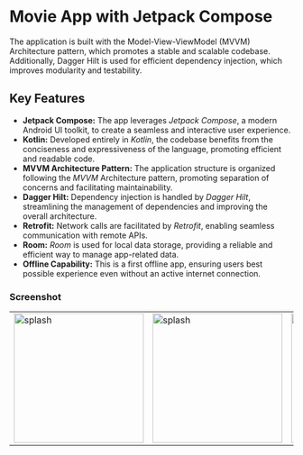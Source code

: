 # Movie App with Jetpack Compose
The application is built with the Model-View-ViewModel (MVVM) Architecture pattern,
 which promotes a stable and scalable codebase. Additionally,
 Dagger Hilt is used for efficient dependency injection,
 which improves modularity and testability.


## Key Features

- **Jetpack Compose:** The app leverages *Jetpack Compose*, a modern Android UI toolkit, to create a seamless and interactive user experience.
- **Kotlin:** Developed entirely in *Kotlin*, the codebase benefits from the conciseness and expressiveness of the language, promoting efficient and readable code.
- **MVVM Architecture Pattern:** The application structure is organized following the *MVVM* Architecture pattern, promoting separation of concerns and facilitating maintainability.
- **Dagger Hilt:** Dependency injection is handled by *Dagger Hilt*, streamlining the management of dependencies and improving the overall architecture.
- **Retrofit:** Network calls are facilitated by *Retrofit*, enabling seamless communication with remote APIs.
- **Room:** *Room* is used for local data storage, providing a reliable and efficient way to manage app-related data.
- **Offline Capability:** This is a first offline app, ensuring users best possible experience even without an active internet connection.


### Screenshot
<table>
  <tr>
    <td><img src="https://github.com/AhmedGamalRamadan/MovieCompose/assets/144063315/1a1bfd36-ea3d-43b8-bd90-b66d21af1f2f" alt="splash" width="230"></td>
   <td><img src="https://github.com/AhmedGamalRamadan/MovieCompose/assets/144063315/1890a445-a940-4084-bb36-70e71fa27d3e" alt="splash" width="230"></td>
    <td><img src="https://github.com/AhmedGamalRamadan/MovieCompose/assets/144063315/f2631c72-8aff-4836-a46f-3ef029a9d5cc" alt="splash" width="230"></td>
  </tr>
</table>

